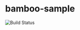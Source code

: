 # bamboo-sample

![Build Status](http://45.55.60.26:8085/plugins/servlet/wittified/build-status/DEMO-G2)
